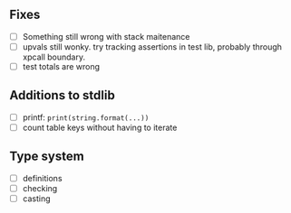 ## Fixes
- [ ] Something still wrong with stack maitenance
- [ ] upvals still wonky. try tracking assertions in test lib, probably through xpcall boundary.
- [ ] test totals are wrong

## Additions to stdlib
- [ ] printf: `print(string.format(...))`
- [ ] count table keys without having to iterate

## Type system
- [ ] definitions
- [ ] checking
- [ ] casting
